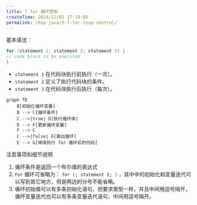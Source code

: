 ```yaml
---
title: 7 for 循环控制
createTime: 2024/12/02 17:19:00
permalink: /hsp-java/5-7-for-loop-control/
---
```


基本语法：


```java
for (statement 1; statement 2; statement 3) {
// code block to be executed
}
```

- `statement 1` 在代码块执行前执行（一次）。
- `statement 2` 定义了执行代码块的条件。
- `statement 3` 在代码块执行后执行（每次）。

```mermaid
graph TD
    B[初始化循环变量]
    B --> C{循环条件}
    C -->|true| D[执行循环体]
    D --> F[更新循环变量]
    F --> C
    C -->|false| E[跳出循环]
    E --> G[继续执行 for 循环后的代码]
```


注意事项和细节说明

1. 循环条件是返回一个布尔值的表达式
2. `For` 循环可省略为： `for (; statement 2; )` ，其中中的初始化和变量迭代可以写到其它地方，但是两边的分号不能省略。
3. 循环初始值可以有多条初始化语句，但要求类型一样，并且中间用逗号隔开，循环变量迭代也可以有多条变量迭代语句，中间用逗号隔开。
